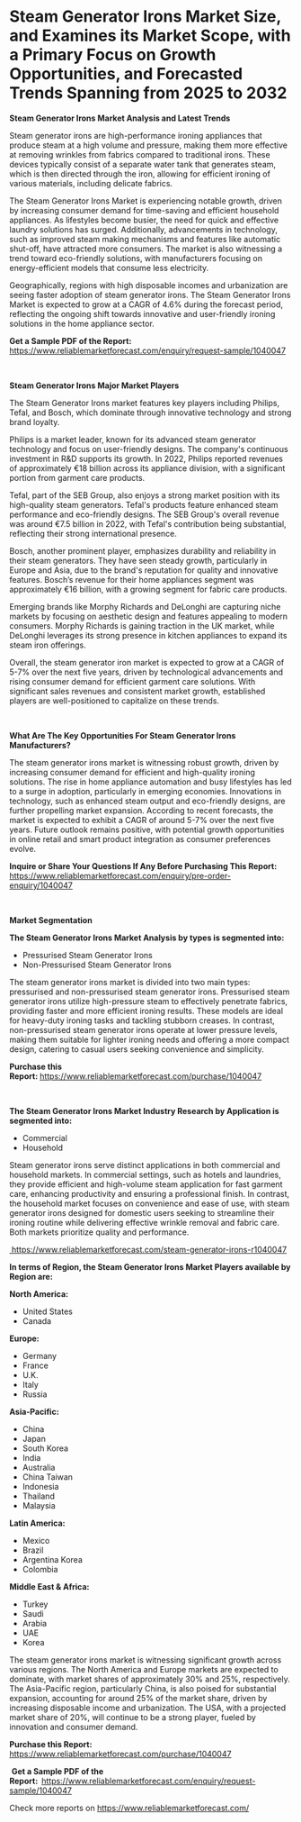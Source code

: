 <p><h1>Steam Generator Irons Market Size, and Examines its Market Scope, with a Primary Focus on Growth Opportunities, and Forecasted Trends Spanning from 2025 to 2032</h1></p><p><strong>Steam Generator Irons Market Analysis and Latest Trends</strong></p>
<p><p>Steam generator irons are high-performance ironing appliances that produce steam at a high volume and pressure, making them more effective at removing wrinkles from fabrics compared to traditional irons. These devices typically consist of a separate water tank that generates steam, which is then directed through the iron, allowing for efficient ironing of various materials, including delicate fabrics.</p><p>The Steam Generator Irons Market is experiencing notable growth, driven by increasing consumer demand for time-saving and efficient household appliances. As lifestyles become busier, the need for quick and effective laundry solutions has surged. Additionally, advancements in technology, such as improved steam making mechanisms and features like automatic shut-off, have attracted more consumers. The market is also witnessing a trend toward eco-friendly solutions, with manufacturers focusing on energy-efficient models that consume less electricity.</p><p>Geographically, regions with high disposable incomes and urbanization are seeing faster adoption of steam generator irons. The Steam Generator Irons Market is expected to grow at a CAGR of 4.6% during the forecast period, reflecting the ongoing shift towards innovative and user-friendly ironing solutions in the home appliance sector.</p></p>
<p><strong>Get a Sample PDF of the Report:&nbsp;</strong> <a href="https://www.reliablemarketforecast.com/enquiry/request-sample/1040047?utm_campaign=2200&utm_medium=2&utm_source=Github&utm_content=ia&utm_term=08022025&utm_id=steam-generator-irons">https://www.reliablemarketforecast.com/enquiry/request-sample/1040047</a></p>
<p>&nbsp;</p>
<p><strong>Steam Generator Irons Major Market Players</strong></p>
<p><p>The Steam Generator Irons market features key players including Philips, Tefal, and Bosch, which dominate through innovative technology and strong brand loyalty. </p><p>Philips is a market leader, known for its advanced steam generator technology and focus on user-friendly designs. The company's continuous investment in R&D supports its growth. In 2022, Philips reported revenues of approximately €18 billion across its appliance division, with a significant portion from garment care products.</p><p>Tefal, part of the SEB Group, also enjoys a strong market position with its high-quality steam generators. Tefal's products feature enhanced steam performance and eco-friendly designs. The SEB Group's overall revenue was around €7.5 billion in 2022, with Tefal's contribution being substantial, reflecting their strong international presence.</p><p>Bosch, another prominent player, emphasizes durability and reliability in their steam generators. They have seen steady growth, particularly in Europe and Asia, due to the brand's reputation for quality and innovative features. Bosch’s revenue for their home appliances segment was approximately €16 billion, with a growing segment for fabric care products.</p><p>Emerging brands like Morphy Richards and DeLonghi are capturing niche markets by focusing on aesthetic design and features appealing to modern consumers. Morphy Richards is gaining traction in the UK market, while DeLonghi leverages its strong presence in kitchen appliances to expand its steam iron offerings.</p><p>Overall, the steam generator iron market is expected to grow at a CAGR of 5-7% over the next five years, driven by technological advancements and rising consumer demand for efficient garment care solutions. With significant sales revenues and consistent market growth, established players are well-positioned to capitalize on these trends.</p></p>
<p>&nbsp;</p>
<p><strong>What Are The Key Opportunities For Steam Generator Irons Manufacturers?</strong></p>
<p><p>The steam generator irons market is witnessing robust growth, driven by increasing consumer demand for efficient and high-quality ironing solutions. The rise in home appliance automation and busy lifestyles has led to a surge in adoption, particularly in emerging economies. Innovations in technology, such as enhanced steam output and eco-friendly designs, are further propelling market expansion. According to recent forecasts, the market is expected to exhibit a CAGR of around 5-7% over the next five years. Future outlook remains positive, with potential growth opportunities in online retail and smart product integration as consumer preferences evolve.</p></p>
<p><strong>Inquire or Share Your Questions If Any Before Purchasing This Report:</strong> <a href="https://www.reliablemarketforecast.com/enquiry/pre-order-enquiry/1040047?utm_campaign=2200&utm_medium=2&utm_source=Github&utm_content=ia&utm_term=08022025&utm_id=steam-generator-irons">https://www.reliablemarketforecast.com/enquiry/pre-order-enquiry/1040047</a></p>
<p>&nbsp;</p>
<p><strong>Market Segmentation</strong></p>
<p><strong>The Steam Generator Irons Market Analysis by types is segmented into:</strong></p>
<p><ul><li>Pressurised Steam Generator Irons</li><li>Non-Pressurised Steam Generator Irons</li></ul></p>
<p><p>The steam generator irons market is divided into two main types: pressurised and non-pressurised steam generator irons. Pressurised steam generator irons utilize high-pressure steam to effectively penetrate fabrics, providing faster and more efficient ironing results. These models are ideal for heavy-duty ironing tasks and tackling stubborn creases. In contrast, non-pressurised steam generator irons operate at lower pressure levels, making them suitable for lighter ironing needs and offering a more compact design, catering to casual users seeking convenience and simplicity.</p></p>
<p><strong>Purchase this Report:&nbsp;</strong><a href="https://www.reliablemarketforecast.com/purchase/1040047?utm_campaign=2200&utm_medium=2&utm_source=Github&utm_content=ia&utm_term=08022025&utm_id=steam-generator-irons">https://www.reliablemarketforecast.com/purchase/1040047</a></p>
<p>&nbsp;</p>
<p><strong>The Steam Generator Irons Market Industry Research by Application is segmented into:</strong></p>
<p><ul><li>Commercial</li><li>Household</li></ul></p>
<p><p>Steam generator irons serve distinct applications in both commercial and household markets. In commercial settings, such as hotels and laundries, they provide efficient and high-volume steam application for fast garment care, enhancing productivity and ensuring a professional finish. In contrast, the household market focuses on convenience and ease of use, with steam generator irons designed for domestic users seeking to streamline their ironing routine while delivering effective wrinkle removal and fabric care. Both markets prioritize quality and performance.</p></p>
<p><a href="https://www.reliablemarketforecast.com/steam-generator-irons-r1040047?utm_campaign=2200&utm_medium=2&utm_source=Github&utm_content=ia&utm_term=08022025&utm_id=steam-generator-irons">&nbsp;https://www.reliablemarketforecast.com/steam-generator-irons-r1040047</a></p>
<p><strong>In terms of Region, the Steam Generator Irons Market Players available by Region are:</strong></p>
<p>
    <p> <strong> North America: </strong>
        <ul>
            <li>United States</li>
            <li>Canada</li>
        </ul>
        </p> 
    <p> <strong> Europe: </strong>
        <ul>
            <li>Germany</li>
            <li>France</li>
            <li>U.K.</li>
            <li>Italy</li>
            <li>Russia</li>
        </ul>
        </p> 
    <p> <strong> Asia-Pacific: </strong>
        <ul>
            <li>China</li>
            <li>Japan</li>
            <li>South Korea</li>
            <li>India</li>
            <li>Australia</li>
            <li>China Taiwan</li>
            <li>Indonesia</li>
            <li>Thailand</li>
            <li>Malaysia</li>
        </ul>
        </p> 
    <p> <strong> Latin America: </strong>
        <ul>
            <li>Mexico</li>
            <li>Brazil</li>
            <li>Argentina Korea</li>
            <li>Colombia</li>
        </ul>
        </p> 
    <p> <strong> Middle East & Africa: </strong>
        <ul>
            <li>Turkey</li>
            <li>Saudi</li>
            <li>Arabia</li>
            <li>UAE</li>
            <li>Korea</li>
        </ul>
    </p>
    </p>
<p><p>The steam generator irons market is witnessing significant growth across various regions. The North America and Europe markets are expected to dominate, with market shares of approximately 30% and 25%, respectively. The Asia-Pacific region, particularly China, is also poised for substantial expansion, accounting for around 25% of the market share, driven by increasing disposable income and urbanization. The USA, with a projected market share of 20%, will continue to be a strong player, fueled by innovation and consumer demand.</p></p>
<p><strong>Purchase this Report: </strong><a href="https://www.reliablemarketforecast.com/purchase/1040047?utm_campaign=2200&utm_medium=2&utm_source=Github&utm_content=ia&utm_term=08022025&utm_id=steam-generator-irons">https://www.reliablemarketforecast.com/purchase/1040047</a></p>
<p>&nbsp;<strong>Get a Sample PDF of the Report:&nbsp;&nbsp;</strong><a href="https://www.reliablemarketforecast.com/enquiry/request-sample/1040047?utm_campaign=2200&utm_medium=2&utm_source=Github&utm_content=ia&utm_term=08022025&utm_id=steam-generator-irons">https://www.reliablemarketforecast.com/enquiry/request-sample/1040047</a></p>
<p><strong></strong></p>
<p>Check more reports on <a href="https://www.reliablemarketforecast.com/?utm_campaign=2200&utm_medium=2&utm_source=Github&utm_content=ia&utm_term=08022025&utm_id=steam-generator-irons">https://www.reliablemarketforecast.com/</a></p>